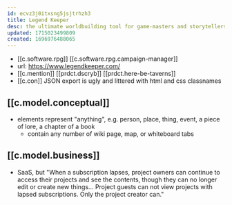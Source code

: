 ```yaml
---
id: ecvz3j0itxsng5jsjtrhzh3
title: Legend Keeper
desc: the ultimate worldbuilding tool for game-masters and storytellers
updated: 1715023499809
created: 1696976488065
---
```


- [[c.software.rpg]] [[c.software.rpg.campaign-manager]]
- url: https://www.legendkeeper.com/
- [[c.mention]] [[prdct.dscryb]] [[prdct.here-be-taverns]]
- [[c.con]] JSON export is ugly and littered with html and css classnames

## [[c.model.conceptual]]

- elements represent "anything", e.g. person, place, thing, event, a piece of lore, a chapter of a book
  - contain any number of wiki page, map, or whiteboard tabs

## [[c.model.business]]

- SaaS, but "When a subscription lapses, project owners can continue to access their projects and see the contents, though they can no longer edit or create new things... Project guests can not view projects with lapsed subscriptions. Only the project creator can."